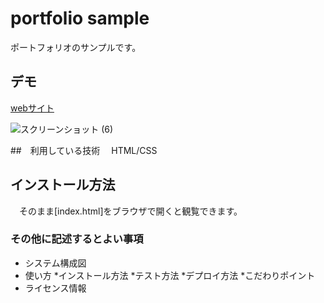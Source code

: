 portfolio sample
====

ポートフォリオのサンプルです。

## デモ
[webサイト](https://arakawa-portfoliosample.herokuapp.com/)

![スクリーンショット (6)](https://user-images.githubusercontent.com/85022351/120910030-4510ab80-c6b6-11eb-9d76-54dd102e4a0d.png)

##　利用している技術
　HTML/CSS
 
 ## インストール方法
 　そのまま[index.html]をブラウザで開くと観覧できます。
  
  ### その他に記述するとよい事項
  * システム構成図
  * 使い方
      *インストール方法
      *テスト方法
      *デプロイ方法
  *こだわりポイント
  * ライセンス情報
 
